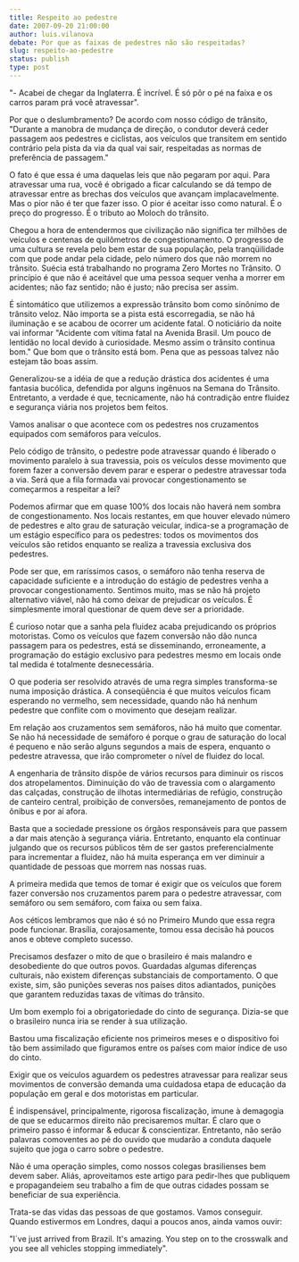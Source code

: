 ```yaml
---
title: Respeito ao pedestre 
date: 2007-09-20 21:00:00
author: luis.vilanova
debate: Por que as faixas de pedestres não são respeitadas?
slug: respeito-ao-pedestre
status: publish 
type: post
---
```


  

"- Acabei de chegar da Inglaterra. É incrível. É só pôr o pé na faixa e os carros param prá você atravessar".  

  

Por que o deslumbramento? De acordo com nosso código de trânsito, "Durante a manobra de mudança de direção, o condutor deverá ceder passagem aos pedestres e ciclistas, aos veículos que transitem em sentido contrário pela pista da via da qual vai sair, respeitadas as normas de preferência de passagem."  

  

O fato é que essa é uma daquelas leis que não pegaram por aqui. Para atravessar uma rua, você é obrigado a ficar calculando se dá tempo de atravessar entre as brechas dos veículos que avançam implacavelmente. Mas o pior não é ter que fazer isso. O pior é aceitar isso como natural. É o preço do progresso. É o tributo ao Moloch do trânsito.  

  

Chegou a hora de entendermos que civilização não significa ter milhões de veículos e centenas de quilômetros de congestionamento. O progresso de uma cultura se revela pelo bem estar de sua população, pela tranqüilidade com que pode andar pela cidade, pelo número dos que não morrem no trânsito. Suécia está trabalhando no programa Zero Mortes no Trânsito. O princípio é que não é aceitável que uma pessoa sequer venha a morrer em acidentes; não faz sentido; não é justo; não precisa ser assim.  

  

É sintomático que utilizemos a expressão trânsito bom como sinônimo de trânsito veloz. Não importa se a pista está escorregadia, se não há iluminação e se acabou de ocorrer um acidente fatal. O noticiário da noite vai informar "Acidente com vítima fatal na Avenida Brasil. Um pouco de lentidão no local devido à curiosidade. Mesmo assim o trânsito continua bom." Que bom que o trânsito está bom. Pena que as pessoas talvez não estejam tão boas assim.  

  

Generalizou-se a idéia de que a redução drástica dos acidentes é uma fantasia bucólica, defendida por alguns ingênuos na Semana do Trânsito. Entretanto, a verdade é que, tecnicamente, não há contradição entre fluidez e segurança viária nos projetos bem feitos.  

  

Vamos analisar o que acontece com os pedestres nos cruzamentos equipados com semáforos para veículos.  

  

 Pelo código de trânsito, o pedestre pode atravessar quando é liberado o movimento paralelo à sua travessia, pois os veículos desse movimento que forem fazer a conversão devem parar e esperar o pedestre atravessar toda a via. Será que a fila formada vai provocar congestionamento se começarmos a respeitar a lei?   

  

Podemos afirmar que em quase 100% dos locais não haverá nem sombra de congestionamento. Nos locais restantes, em que houver elevado número de pedestres e alto grau de saturação veicular, indica-se a programação de um estágio específico para os pedestres: todos os movimentos dos veículos são retidos enquanto se realiza a travessia exclusiva dos pedestres.   

  

Pode ser que, em raríssimos casos, o semáforo não tenha reserva de capacidade suficiente e a introdução do estágio de pedestres venha a provocar congestionamento. Sentimos muito, mas se não há projeto alternativo viável, não há como deixar de prejudicar os veículos. É simplesmente imoral questionar de quem deve ser a prioridade.   

  

É curioso notar que a sanha pela fluidez acaba prejudicando os próprios motoristas. Como os veículos que fazem conversão não dão nunca passagem para os pedestres, está se disseminando, erroneamente, a programação do estágio exclusivo para pedestres mesmo em locais onde tal medida é totalmente desnecessária.   

  

O que poderia ser resolvido através de uma regra simples transforma-se numa imposição drástica. A conseqüência é que muitos veículos ficam esperando no vermelho, sem necessidade, quando não há nenhum pedestre que conflite com o movimento que desejam realizar.  

  

 Em relação aos cruzamentos sem semáforos, não há muito que comentar. Se não há necessidade de semáforo é porque o grau de saturação do local é pequeno e não serão alguns segundos a mais de espera, enquanto o pedestre atravessa, que irão comprometer o nível de fluidez do local.   

  

A engenharia de trânsito dispõe de vários recursos para diminuir os riscos dos atropelamentos. Diminuição do vão de travessia com o alargamento das calçadas, construção de ilhotas intermediárias de refúgio, construção de canteiro central, proibição de conversões, remanejamento de pontos de ônibus e por aí afora.  

  

 Basta que a sociedade pressione os órgãos responsáveis para que passem a dar mais atenção à segurança viária. Entretanto, enquanto ela continuar julgando que os recursos públicos têm de ser gastos preferencialmente para incrementar a fluidez, não há muita esperança em ver diminuir a quantidade de pessoas que morrem nas nossas ruas.   

  

A primeira medida que temos de tomar é exigir que os veículos que forem fazer conversão nos cruzamentos parem para o pedestre atravessar, com semáforo ou sem semáforo, com faixa ou sem faixa.   

  

Aos céticos lembramos que não é só no Primeiro Mundo que essa regra pode funcionar. Brasília, corajosamente, tomou essa decisão há poucos anos e obteve completo sucesso.  

  

 Precisamos desfazer o mito de que o brasileiro é mais malandro e desobediente do que outros povos. Guardadas algumas diferenças culturais, não existem diferenças substanciais de comportamento. O que existe, sim, são punições severas nos países ditos adiantados, punições que garantem reduzidas taxas de vítimas do trânsito.   

  

Um bom exemplo foi a obrigatoriedade do cinto de segurança. Dizia-se que o brasileiro nunca iria se render à sua utilização.   

  

Bastou uma fiscalização eficiente nos primeiros meses e o dispositivo foi tão bem assimilado que figuramos entre os países com maior índice de uso do cinto.   

  

Exigir que os veículos aguardem os pedestres atravessar para realizar seus movimentos de conversão demanda uma cuidadosa etapa de educação da população em geral e dos motoristas em particular.   

  

É indispensável, principalmente, rigorosa fiscalização, imune à demagogia de que se educarmos direito não precisaremos multar. É claro que o primeiro passo é informar & educar & conscientizar. Entretanto, não serão palavras comoventes ao pé do ouvido que mudarão a conduta daquele sujeito que joga o carro sobre o pedestre.  

  

Não é uma operação simples, como nossos colegas brasilienses bem devem saber. Aliás, aproveitamos este artigo para pedir-lhes que publiquem e propagandeiem seu trabalho a fim de que outras cidades possam se beneficiar de sua experiência.  

  

Trata-se das vidas das pessoas de que gostamos. Vamos conseguir. Quando estivermos em Londres, daqui a poucos anos, ainda vamos ouvir:  

  

"I´ve just arrived from Brazil. It's amazing. You step on to the crosswalk and you see all vehicles stopping immediately".
